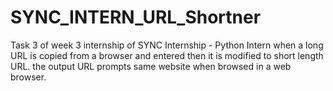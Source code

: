 # SYNC_INTERN_URL_Shortner
Task 3 of week 3 internship of SYNC Internship - Python Intern
when a long URL is copied from a browser and entered then it is modified to short length URL.
the output URL prompts same website when browsed in a web browser.

